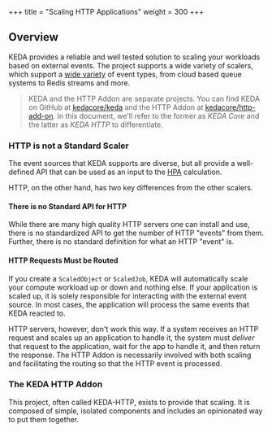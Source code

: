 +++
title = "Scaling HTTP Applications"
weight = 300
+++

## Overview

KEDA provides a reliable and well tested solution to scaling your workloads based on external events. The project supports a wide variety of scalers, which support a [wide variety](/docs/2.4/scalers/) of event types, from cloud based queue systems to  Redis streams and more.

>KEDA and the HTTP Addon are separate projects. You can find KEDA on GitHub at [kedacore/keda](https://github.com/kedacore/keda) and the HTTP Addon at [kedacore/http-add-on](https://github.com/kedacore/http-add-on). In this document, we'll refer to the former as _KEDA Core_ and the latter as _KEDA HTTP_ to differentiate.

### HTTP is not a Standard Scaler

The event sources that KEDA supports are diverse, but all provide a well-defined API that can be used as an input to the [HPA](https://kubernetes.io/docs/tasks/run-application/horizontal-pod-autoscale/) calculation.

HTTP, on the other hand, has two key differences from the other scalers.

#### There is no Standard API for HTTP

While there are many high quality HTTP servers one can install and use, there is no standardized API to get the number of HTTP "events" from them. Further, there is no standard definition for what an HTTP "event" is.

#### HTTP Requests Must be Routed

If you create a `ScaledObject` or `ScaledJob`, KEDA will automatically scale your compute workload up or down and nothing else. If your application is scaled up, it is solely responsible for interacting with the external event source. In most cases, the application will process the same events that KEDA reacted to.

HTTP servers, however, don't work this way. If a system receives an HTTP request and scales up an application to handle it, the system must _deliver_ that request to the application, wait for the app to handle it, and then return the response. The HTTP Addon is necessarily involved with both scaling and facilitating the routing so that the HTTP event is processed.

### The KEDA HTTP Addon

This project, often called KEDA-HTTP, exists to provide that scaling. It is composed of simple, isolated components and includes an opinionated way to put them together.
